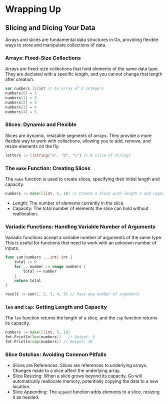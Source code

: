 # Wrapping Up

## Slicing and Dicing Your Data

Arrays and slices are fundamental data structures in Go, providing flexible ways to store and manipulate collections of data.

### Arrays: Fixed-Size Collections

Arrays are fixed-size collections that hold elements of the same data type. They are declared with a specific length, and you cannot change that length after creation.

```go
var numbers [5]int // An array of 5 integers
numbers[0] = 1
numbers[1] = 2
numbers[2] = 3
numbers[3] = 4
numbers[4] = 5
```

### Slices: Dynamic and Flexible

Slices are dynamic, resizable segments of arrays. They provide a more flexible way to work with collections, allowing you to add, remove, and resize elements on the fly.

```go
letters := []string{"a", "b", "c"} // A slice of strings
```

### The `make` Function: Creating Slices

The `make` function is used to create slices, specifying their initial length and capacity.

```go
numbers := make([]int, 5, 10) // Create a slice with length 5 and capacity 10
```

- Length: The number of elements currently in the slice.
- Capacity: The total number of elements the slice can hold without reallocation.

### Variadic Functions: Handling Variable Number of Arguments

Variadic functions accept a variable number of arguments of the same type. This is useful for functions that need to work with an unknown number of inputs.

```go
func sum(numbers ...int) int {
    total := 0
    for _, number := range numbers {
        total += number
    }
    return total
}

result := sum(1, 2, 3, 4, 5) // Pass any number of arguments
```

### `len` and `cap`: Getting Length and Capacity

The `len` function returns the length of a slice, and the `cap` function returns its capacity.

```go
numbers := make([]int, 5, 10)
fmt.Println(len(numbers))   // Output: 5
fmt.Println(cap(numbers)) // Output: 10
```

### Slice Gotchas: Avoiding Common Pitfalls

- Slices are References: Slices are references to underlying arrays. Changes made to a slice affect the underlying array.
- Slice Resizing: When a slice grows beyond its capacity, Go will automatically reallocate memory, potentially copying the data to a new location.
- Slice Appending: The `append` function adds elements to a slice, resizing it as needed.
